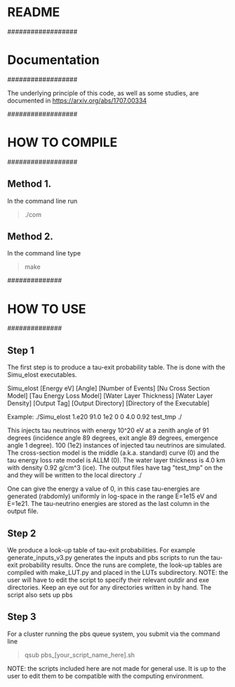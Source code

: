 # README #

##################
# Documentation  #
##################

The underlying principle of this code, as well as some studies, are documented in https://arxiv.org/abs/1707.00334


##################
# HOW TO COMPILE #
##################

Method 1.
----------
In the command line run
> ./com

Method 2.
----------
In the command line type 
> make

##############
# HOW TO USE #
##############


Step 1
----------
The first step is to produce a tau-exit probability table. 
The is done with the Simu_elost executables.

Simu_elost [Energy eV] [Angle] [Number of Events] [Nu Cross Section Model] [Tau Energy Loss Model] [Water Layer Thickness] [Water Layer Density] [Output Tag] [Output Directory] [Directory of the Executable]  

Example: 
./Simu_elost 1.e20 91.0 1e2 0 0 4.0 0.92 test_tmp ./

This injects tau neutrinos with energy 10^20 eV at a zenith angle of 91 degrees (incidence angle 89 degrees, exit angle 89 degrees, emergence angle 1 degree). 100 (1e2) instances of injected tau neutrinos are simulated. The cross-section model is the middle (a.k.a. standard) curve (0) and the tau energy loss rate model is ALLM (0). The water layer thickness is 4.0 km with density 0.92 g/cm^3 (ice). The output files have tag "test_tmp" on the and they will be written to the local directory ./

One can give the energy a value of 0, in this case tau-energies are generated (rabdomly) uniformly in log-space in the range E=1e15 eV and E=1e21. The tau-neutrino energies are stored as the last column in the output file. 
 
Step 2
----------
We produce a look-up table of tau-exit probabilities. 
For example generate_inputs_v3.py generates the inputs and pbs scripts to run the tau-exit probability results.
Once the runs are complete, the look-up tables are compiled with make_LUT.py and placed in the LUTs subdirectory.
NOTE: the user will have to edit the script to specify their relevant outdir and exe directories. Keep an eye out for any directories written in by hand.
The script also sets up pbs  

Step 3
----------
For a cluster running the pbs queue system, you submit via the command line
> qsub pbs_[your_script_name_here].sh

NOTE: the scripts included here are not made for general use. It is up to the user to edit them to be compatible with the computing environment.


